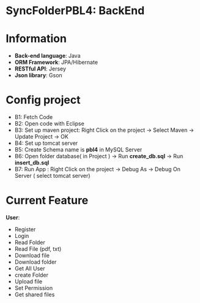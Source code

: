 # SyncFolderPBL4: BackEnd
# Information

 - **Back-end language**: Java
 - **ORM Framework**: JPA/Hibernate
 - **RESTful API**: Jersey
 - **Json library**: Gson

# Config project

 - B1: Fetch Code 
 - B2: Open code with Eclipse
 - B3: Set up maven project: Right Click on the project -> Select Maven -> Update Project -> OK
 - B4: Set up tomcat server
 - B5: Create Schema name is **pbl4** in MySQL Server
 - B6: Open folder database( in Project ) -> Run **create_db.sql** -> Run **insert_db.sql**
 - B7:  Run App : Right Click on the project -> Debug As -> Debug On Server ( select tomcat server)

 
# Current Feature
**User**:
- Register
- Login
- Read Folder
- Read File (pdf, txt)
- Download file
- Download folder
- Get All User
- create Folder
- Upload file
- Set Permission
- Get shared files

```